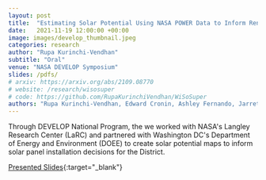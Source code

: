 ```yaml
---
layout: post
title:  "Estimating Solar Potential Using NASA POWER Data to Inform Renewable Energy Policy for Washington, D.C."
date:   2021-11-19 12:00:00 +00:00
image: images/develop_thumbnail.jpeg
categories: research
author: "Rupa Kurinchi-Vendhan"
subtitle: "Oral"
venue: "NASA DEVELOP Symposium"
slides: /pdfs/
# arxiv: https://arxiv.org/abs/2109.08770
# website: /research/wisosuper
# code: https://github.com/RupaKurinchiVendhan/WiSoSuper
authors: "Rupa Kurinchi-Vendhan, Edward Cronin, Ashley Fernando, Jarrett James"
---
```

Through DEVELOP National Program, the we worked with NASA's Langley Research Center (LaRC) and partnered with Washington DC's Department of Energy and Environment (DOEE) to create solar potential maps to inform solar panel installation decisions for the District.

[Presented Slides](/pdfs/develop.pdf){:target="_blank"}